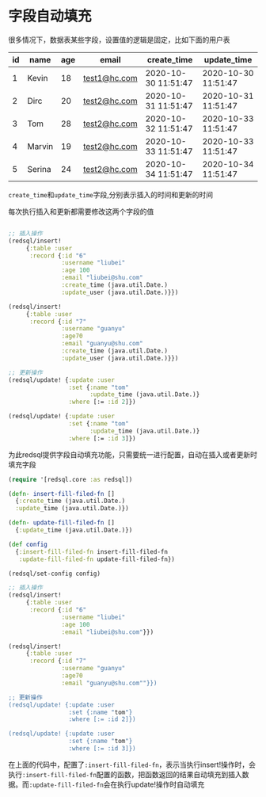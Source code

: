 # 字段自动填充

很多情况下，数据表某些字段，设置值的逻辑是固定，比如下面的用户表

| id | name   | age | email        | create_time         | update_time         |
|----|--------|-----|--------------|---------------------|---------------------|
| 1  | Kevin  | 18  | test1@hc.com | 2020-10-30 11:51:47 | 2020-10-30 11:51:47 |
| 2  | Dirc   | 20  | test2@hc.com | 2020-10-31 11:51:47 | 2020-10-31 11:51:47 |
| 3  | Tom    | 28  | test2@hc.com | 2020-10-32 11:51:47 | 2020-10-33 11:51:47 |
| 4  | Marvin | 19  | test2@hc.com | 2020-10-33 11:51:47 | 2020-10-33 11:51:47 |
| 5  | Serina | 24  | test2@hc.com | 2020-10-34 11:51:47 | 2020-10-34 11:51:47 |

`create_time`和`update_time`字段,分别表示插入的时间和更新的时间

每次执行插入和更新都需要修改这两个字段的值

```clojure

;; 插入操作
(redsql/insert!
     {:table :user
      :record {:id "6"
               :username "liubei"
               :age 100
               :email "liubei@shu.com"
               :create_time (java.util.Date.)
               :update_user (java.util.Date.)}})

(redsql/insert!
     {:table :user
      :record {:id "7"
               :username "guanyu"
               :age70
               :email "guanyu@shu.com"
               :create_time (java.util.Date.)
               :update_user (java.util.Date.)}})

;; 更新操作
(redsql/update! {:update :user
                 :set {:name "tom"
                       :update_time (java.util.Date.)}
                 :where [:= :id 2]})

(redsql/update! {:update :user
                 :set {:name "tom"
                       :update_time (java.util.Date.)}
                 :where [:= :id 3]})
```

为此redsql提供字段自动填充功能，只需要统一进行配置，自动在插入或者更新时填充字段

```clojure
(require '[redsql.core :as redsql])

(defn- insert-fill-filed-fn []
  {:create_time (java.util.Date.)
  :update_time (java.util.Date.)})

(defn- update-fill-filed-fn []
  {:update_time (java.util.Date.)})

(def config
  {:insert-fill-filed-fn insert-fill-filed-fn
   :update-fill-filed-fn update-fill-filed-fn})

(redsql/set-config config)

;; 插入操作
(redsql/insert!
     {:table :user
      :record {:id "6"
               :username "liubei"
               :age 100
               :email "liubei@shu.com"}})

(redsql/insert!
     {:table :user
      :record {:id "7"
               :username "guanyu"
               :age70
               :email "guanyu@shu.com""}})

;; 更新操作
(redsql/update! {:update :user
                 :set {:name "tom"}
                 :where [:= :id 2]})

(redsql/update! {:update :user
                 :set {:name "tom"}
                 :where [:= :id 3]})
```

在上面的代码中，配置了`:insert-fill-filed-fn`，表示当执行insert!操作时，会执行`:insert-fill-filed-fn`配置的函数，把函数返回的结果自动填充到插入数据。而`:update-fill-filed-fn`会在执行update!操作时自动填充
